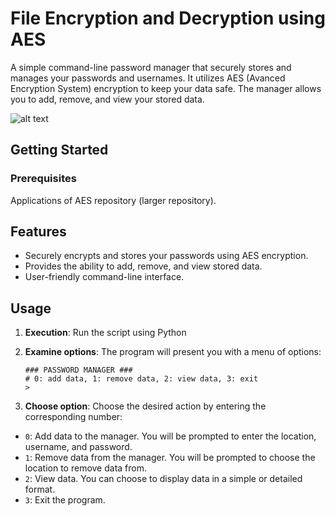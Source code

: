 # File Encryption and Decryption using AES

A simple command-line password manager that securely stores and manages your passwords and usernames. It utilizes AES (Avanced Encryption System) encryption to keep your data safe. The manager allows you to add, remove, and view your stored data.

![alt text](https://user-images.githubusercontent.com/68826473/263855280-ee774bc4-83a0-4bc4-8741-9223b7e3d2e5.png)

## Getting Started

### Prerequisites

Applications of AES repository (larger repository).

## Features
- Securely encrypts and stores your passwords using AES encryption.
- Provides the ability to add, remove, and view stored data.
- User-friendly command-line interface.

## Usage

1. **Execution**: Run the script using Python

2. **Examine options**: The program will present you with a menu of options:

    ```
    ### PASSWORD MANAGER ###
    # 0: add data, 1: remove data, 2: view data, 3: exit
    > 
    ```

3. **Choose option**: Choose the desired action by entering the corresponding number:

- `0`: Add data to the manager. You will be prompted to enter the location, username, and password.
- `1`: Remove data from the manager. You will be prompted to choose the location to remove data from.
- `2`: View data. You can choose to display data in a simple or detailed format.
- `3`: Exit the program.
